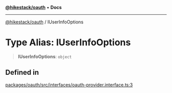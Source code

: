 [**@hikestack/oauth**](/official/reference/oauth/index.md) • **Docs**

***

[@hikestack/oauth](/official/reference/oauth/globals.md) / IUserInfoOptions

# Type Alias: IUserInfoOptions

> **IUserInfoOptions**: `object`

## Defined in

[packages/oauth/src/interfaces/oauth-provider.interface.ts:3](https://github.com/hikestack/hike/blob/1ebdd11ee7a70660fc764f71da265cc7eb170554/packages/oauth/src/interfaces/oauth-provider.interface.ts#L3)
